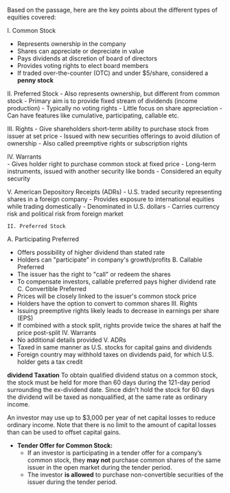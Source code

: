 
Based on the passage, here are the key points about the different types of equities covered:

I. Common Stock
   - Represents ownership in the company
   - Shares can appreciate or depreciate in value
   - Pays dividends at discretion of board of directors  
   - Provides voting rights to elect board members
   - If traded over-the-counter (OTC) and under $5/share, considered a **penny stock**

II. Preferred Stock
    - Also represents ownership, but different from common stock
    - Primary aim is to provide fixed stream of dividends (income production)
    - Typically no voting rights
    - Little focus on share appreciation
    - Can have features like cumulative, participating, callable etc.

III. Rights
    - Give shareholders short-term ability to purchase stock from issuer at set price
    - Issued with new securities offerings to avoid dilution of ownership
    - Also called preemptive rights or subscription rights

IV. Warrants  
    - Gives holder right to purchase common stock at fixed price
    - Long-term instruments, issued with another security like bonds
    - Considered an equity security  

V. American Depository Receipts (ADRs)
    - U.S. traded security representing shares in a foreign company
    - Provides exposure to international equities while trading domestically
    - Denominated in U.S. dollars
    - Carries currency risk and political risk from foreign market

    II. Preferred Stock
A. Participating Preferred
- Offers possibility of higher dividend than stated rate
- Holders can "participate" in company's growth/profits
B. Callable Preferred
- The issuer has the right to "call" or redeem the shares
- To compensate investors, callable preferred pays higher dividend rate
C. Convertible Preferred
- Prices will be closely linked to the issuer's common stock price
- Holders have the option to convert to common shares
III. Rights
- Issuing preemptive rights likely leads to decrease in earnings per share (EPS)
- If combined with a stock split, rights provide twice the shares at half the price post-split
IV. Warrants
- No additional details provided
V. ADRs
- Taxed in same manner as U.S. stocks for capital gains and dividends
- Foreign country may withhold taxes on dividends paid, for which U.S. holder gets a tax credit

**dividend Taxation**
To obtain qualified dividend status on a common stock, the stock must be held for more than 60 days during the 121-day period surrounding the ex-dividend date. Since didn't hold the stock for 60 days the dividend will be taxed as nonqualified, at the same rate as ordinary income.


An investor may use up to $3,000 per
year of net capital losses to reduce
ordinary income. Note that there is no
limit to the amount of capital losses than
can be used to offset capital gains.

- **Tender Offer for Common Stock:**
  - If an investor is participating in a tender offer for a company’s common stock, they **may not** purchase common shares of the same issuer in the open market during the tender period.
  - The investor **is allowed** to purchase non-convertible securities of the issuer during the tender period.
